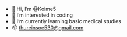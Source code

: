 - 👋 Hi, I’m @Koime5
- 👀 I’m interested in coding
- 🌱 I’m currently learning basic medical studies
- 📫 thureinsoe530@gmail.com

<!---
Koime5/Koime5 is a ✨ special ✨ repository because its `README.md` (this file) appears on your GitHub profile.
You can click the Preview link to take a look at your changes.
--->
